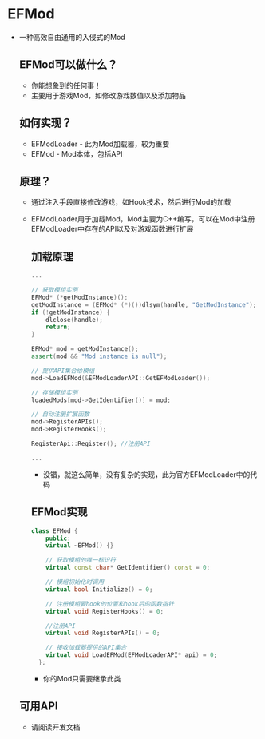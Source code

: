 # EFMod

* 一种高效自由通用的入侵式的Mod
  
  ## EFMod可以做什么？
  
  * 你能想象到的任何事！
  * 主要用于游戏Mod，如修改游戏数值以及添加物品
  
  ## 如何实现？
  
  * EFModLoader - 此为Mod加载器，较为重要
  * EFMod - Mod本体，包括API
  
  ## 原理？
  
  * 通过注入手段直接修改游戏，如Hook技术，然后进行Mod的加载
  * EFModLoader用于加载Mod，Mod主要为C++编写，可以在Mod中注册EFModLoader中存在的API以及对游戏函数进行扩展
    
    ## 加载原理
    
    ```C++
    ...
    
    // 获取模组实例
    EFMod* (*getModInstance)();
    getModInstance = (EFMod* (*)())dlsym(handle, "GetModInstance");
    if (!getModInstance) {
        dlclose(handle);
        return;
    }
    
    EFMod* mod = getModInstance();
    assert(mod && "Mod instance is null");
    
    // 提供API集合给模组
    mod->LoadEFMod(&EFModLoaderAPI::GetEFModLoader());
    
    // 存储模组实例
    loadedMods[mod->GetIdentifier()] = mod;
    
    // 自动注册扩展函数
    mod->RegisterAPIs();
    mod->RegisterHooks();
    
    RegisterApi::Register(); //注册API
    
    ...
    ```
    
    * 没错，就这么简单，没有复杂的实现，此为官方EFModLoader中的代码
    
    ## EFMod实现
    
    ```C++
    class EFMod {
        public:
        virtual ~EFMod() {}
    
        // 获取模组的唯一标识符
        virtual const char* GetIdentifier() const = 0;
    
        // 模组初始化时调用
        virtual bool Initialize() = 0;
    
        // 注册模组要hook的位置和hook后的函数指针
        virtual void RegisterHooks() = 0;
    
        //注册API
        virtual void RegisterAPIs() = 0;
    
        // 接收加载器提供的API集合
        virtual void LoadEFMod(EFModLoaderAPI* api) = 0;
      };
    ```
    
    * 你的Mod只需要继承此类
  
  ## 可用API
  
  * 请阅读开发文档


